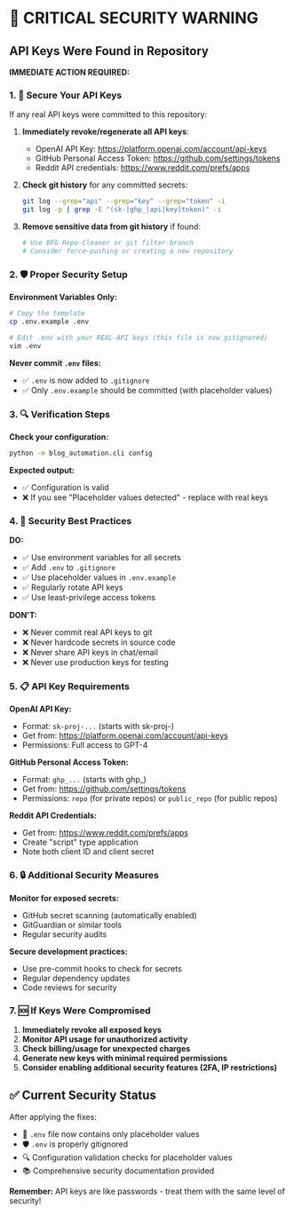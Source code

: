 # 🚨 CRITICAL SECURITY WARNING

## API Keys Were Found in Repository

**IMMEDIATE ACTION REQUIRED:**

### 1. 🔐 Secure Your API Keys
If any real API keys were committed to this repository:

1. **Immediately revoke/regenerate all API keys**:
   - OpenAI API Key: https://platform.openai.com/account/api-keys
   - GitHub Personal Access Token: https://github.com/settings/tokens
   - Reddit API credentials: https://www.reddit.com/prefs/apps

2. **Check git history** for any committed secrets:
   ```bash
   git log --grep="api" --grep="key" --grep="token" -i
   git log -p | grep -E "(sk-|ghp_|api|key|token)" -i
   ```

3. **Remove sensitive data from git history** if found:
   ```bash
   # Use BFG Repo-Cleaner or git filter-branch
   # Consider force-pushing or creating a new repository
   ```

### 2. 🛡️ Proper Security Setup

**Environment Variables Only:**
```bash
# Copy the template
cp .env.example .env

# Edit .env with your REAL API keys (this file is now gitignored)
vim .env
```

**Never commit `.env` files:**
- ✅ `.env` is now added to `.gitignore`
- ✅ Only `.env.example` should be committed (with placeholder values)

### 3. 🔍 Verification Steps

**Check your configuration:**
```bash
python -m blog_automation.cli config
```

**Expected output:**
- ✅ Configuration is valid
- ❌ If you see "Placeholder values detected" - replace with real keys

### 4. 🚨 Security Best Practices

**DO:**
- ✅ Use environment variables for all secrets
- ✅ Add `.env` to `.gitignore`
- ✅ Use placeholder values in `.env.example`
- ✅ Regularly rotate API keys
- ✅ Use least-privilege access tokens

**DON'T:**
- ❌ Never commit real API keys to git
- ❌ Never hardcode secrets in source code
- ❌ Never share API keys in chat/email
- ❌ Never use production keys for testing

### 5. 📋 API Key Requirements

**OpenAI API Key:**
- Format: `sk-proj-...` (starts with sk-proj-)
- Get from: https://platform.openai.com/account/api-keys
- Permissions: Full access to GPT-4

**GitHub Personal Access Token:**
- Format: `ghp_...` (starts with ghp_)
- Get from: https://github.com/settings/tokens
- Permissions: `repo` (for private repos) or `public_repo` (for public repos)

**Reddit API Credentials:**
- Get from: https://www.reddit.com/prefs/apps
- Create "script" type application
- Note both client ID and client secret

### 6. 🔒 Additional Security Measures

**Monitor for exposed secrets:**
- GitHub secret scanning (automatically enabled)
- GitGuardian or similar tools
- Regular security audits

**Secure development practices:**
- Use pre-commit hooks to check for secrets
- Regular dependency updates
- Code reviews for security

### 7. 🆘 If Keys Were Compromised

1. **Immediately revoke all exposed keys**
2. **Monitor API usage for unauthorized activity**
3. **Check billing/usage for unexpected charges**
4. **Generate new keys with minimal required permissions**
5. **Consider enabling additional security features (2FA, IP restrictions)**

## ✅ Current Security Status

After applying the fixes:
- 🔐 `.env` file now contains only placeholder values
- 🛡️ `.env` is properly gitignored
- 🔍 Configuration validation checks for placeholder values
- 📚 Comprehensive security documentation provided

**Remember:** API keys are like passwords - treat them with the same level of security!